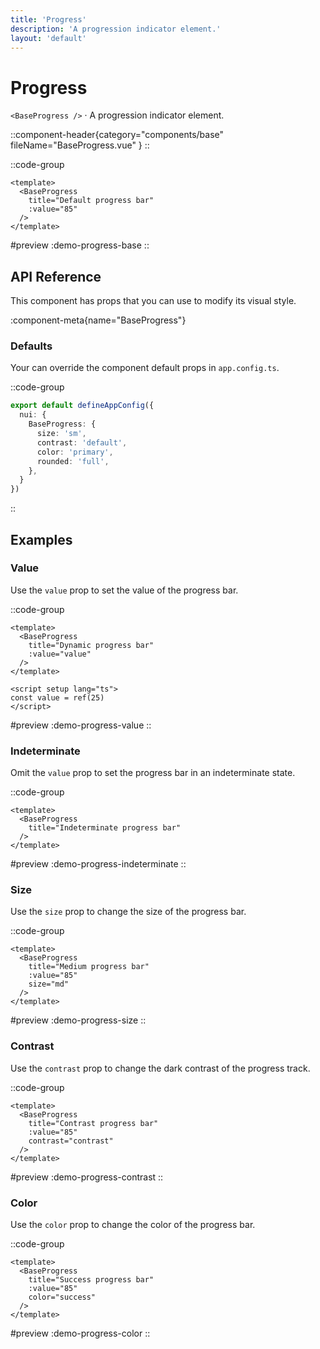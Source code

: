 ```yaml
---
title: 'Progress'
description: 'A progression indicator element.'
layout: 'default'
---
```


# Progress

`<BaseProgress />` · A progression indicator element.

::component-header{category="components/base" fileName="BaseProgress.vue" }
::

::code-group

```vue [DemoProgressBase.vue]
<template>
  <BaseProgress
    title="Default progress bar"
    :value="85"
  />
</template>
```

#preview
:demo-progress-base
::

## API Reference

This component has props that you can use to modify its visual style.

:component-meta{name="BaseProgress"}

### Defaults

Your can override the component default props in `app.config.ts`.

::code-group

```ts [app.config.ts]
export default defineAppConfig({
  nui: {
    BaseProgress: {
      size: 'sm',
      contrast: 'default',
      color: 'primary',
      rounded: 'full',
    },
  }
})
```
::

## Examples

### Value

Use the `value` prop to set the value of the progress bar.

::code-group

```vue [DemoProgressValue.vue]
<template>
  <BaseProgress
    title="Dynamic progress bar"
    :value="value"
  />
</template>

<script setup lang="ts">
const value = ref(25)
</script>
```

#preview
:demo-progress-value
::

### Indeterminate

Omit the `value` prop to set the progress bar in an indeterminate state.

::code-group

```vue [DemoProgressValue.vue]
<template>
  <BaseProgress
    title="Indeterminate progress bar"
  />
</template>
```

#preview
:demo-progress-indeterminate
::


### Size

Use the `size` prop to change the size of the progress bar.

::code-group

```vue [DemoProgressSize.vue]
<template>
  <BaseProgress
    title="Medium progress bar"
    :value="85"
    size="md"
  />
</template>
```

#preview
:demo-progress-size
::

### Contrast

Use the `contrast` prop to change the dark contrast of the progress track.

::code-group

```vue [DemoProgressContrast.vue]
<template>
  <BaseProgress
    title="Contrast progress bar"
    :value="85"
    contrast="contrast"
  />
</template>
```

#preview
:demo-progress-contrast
::

### Color

Use the `color` prop to change the color of the progress bar.

::code-group

```vue [DemoProgressColor.vue]
<template>
  <BaseProgress
    title="Success progress bar"
    :value="85"
    color="success"
  />
</template>
```

#preview
:demo-progress-color
::

